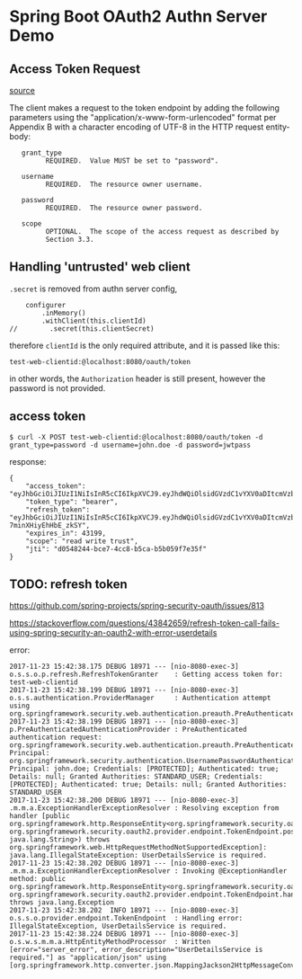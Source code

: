 # Spring Boot OAuth2 Authn Server Demo



## Access Token Request

[source](https://tools.ietf.org/html/rfc6749)

The client makes a request to the token endpoint by adding the
   following parameters using the "application/x-www-form-urlencoded"
   format per Appendix B with a character encoding of UTF-8 in the HTTP
   request entity-body:

```
   grant_type
         REQUIRED.  Value MUST be set to "password".

   username
         REQUIRED.  The resource owner username.

   password
         REQUIRED.  The resource owner password.

   scope
         OPTIONAL.  The scope of the access request as described by
         Section 3.3.
```

## Handling 'untrusted' web client

`.secret` is removed from authn server config,


```
    configurer
        .inMemory()
        .withClient(this.clientId)
//        .secret(this.clientSecret)
```


therefore `clientId` is the only required attribute, and it is passed like this:

`test-web-clientid:@localhost:8080/oauth/token`

in other words, the `Authorization` header is still present, however
the password is not provided.


## access token


```
$ curl -X POST test-web-clientid:@localhost:8080/oauth/token -d grant_type=password -d username=john.doe -d password=jwtpass
```

response:

```
{
    "access_token": "eyJhbGciOiJIUzI1NiIsInR5cCI6IkpXVCJ9.eyJhdWQiOlsidGVzdC1vYXV0aDItcmVzb3VyY2VpZCJdLCJ1c2VyX25hbWUiOiJqb2huLmRvZSIsInNjb3BlIjpbInJlYWQiLCJ3cml0ZSIsInRydXN0Il0sImV4cCI6MTUxMTUyMjQyMiwiYXV0aG9yaXRpZXMiOlsiU1RBTkRBUkRfVVNFUiJdLCJqdGkiOiJkMDU0ODI0NC1iY2U3LTRjYzgtYjVjYS1iNWIwNTlmN2UzNWYiLCJjbGllbnRfaWQiOiJ0ZXN0LXdlYi1jbGllbnRpZCJ9.vJBxvQZvZJJ1SGF0D6jKpZSSlS_ZntygjH7ZhqAoMW0",
    "token_type": "bearer",
    "refresh_token": "eyJhbGciOiJIUzI1NiIsInR5cCI6IkpXVCJ9.eyJhdWQiOlsidGVzdC1vYXV0aDItcmVzb3VyY2VpZCJdLCJ1c2VyX25hbWUiOiJqb2huLmRvZSIsInNjb3BlIjpbInJlYWQiLCJ3cml0ZSIsInRydXN0Il0sImF0aSI6ImQwNTQ4MjQ0LWJjZTctNGNjOC1iNWNhLWI1YjA1OWY3ZTM1ZiIsImV4cCI6MTUxNDA3MTIyMiwiYXV0aG9yaXRpZXMiOlsiU1RBTkRBUkRfVVNFUiJdLCJqdGkiOiJhOTZlYjY5ZS03Nzc2LTRjZTItODI5Mi01YTczYmNiMDYzMjIiLCJjbGllbnRfaWQiOiJ0ZXN0LXdlYi1jbGllbnRpZCJ9.wyWU4Cf4BCDM6pMSB821278R-7minXHiyEhHbE_zkSY",
    "expires_in": 43199,
    "scope": "read write trust",
    "jti": "d0548244-bce7-4cc8-b5ca-b5b059f7e35f"
}
```

## TODO: refresh token

https://github.com/spring-projects/spring-security-oauth/issues/813

https://stackoverflow.com/questions/43842659/refresh-token-call-fails-using-spring-security-an-oauth2-with-error-userdetails

error:

```
2017-11-23 15:42:38.175 DEBUG 18971 --- [nio-8080-exec-3] o.s.s.o.p.refresh.RefreshTokenGranter    : Getting access token for: test-web-clientid
2017-11-23 15:42:38.199 DEBUG 18971 --- [nio-8080-exec-3] o.s.s.authentication.ProviderManager     : Authentication attempt using org.springframework.security.web.authentication.preauth.PreAuthenticatedAuthenticationProvider
2017-11-23 15:42:38.199 DEBUG 18971 --- [nio-8080-exec-3] p.PreAuthenticatedAuthenticationProvider : PreAuthenticated authentication request: org.springframework.security.web.authentication.preauth.PreAuthenticatedAuthenticationToken@aaade717: Principal: org.springframework.security.authentication.UsernamePasswordAuthenticationToken@11ee24de: Principal: john.doe; Credentials: [PROTECTED]; Authenticated: true; Details: null; Granted Authorities: STANDARD_USER; Credentials: [PROTECTED]; Authenticated: true; Details: null; Granted Authorities: STANDARD_USER
2017-11-23 15:42:38.200 DEBUG 18971 --- [nio-8080-exec-3] .m.m.a.ExceptionHandlerExceptionResolver : Resolving exception from handler [public org.springframework.http.ResponseEntity<org.springframework.security.oauth2.common.OAuth2AccessToken> org.springframework.security.oauth2.provider.endpoint.TokenEndpoint.postAccessToken(java.security.Principal,java.util.Map<java.lang.String, java.lang.String>) throws org.springframework.web.HttpRequestMethodNotSupportedException]: java.lang.IllegalStateException: UserDetailsService is required.
2017-11-23 15:42:38.202 DEBUG 18971 --- [nio-8080-exec-3] .m.m.a.ExceptionHandlerExceptionResolver : Invoking @ExceptionHandler method: public org.springframework.http.ResponseEntity<org.springframework.security.oauth2.common.exceptions.OAuth2Exception> org.springframework.security.oauth2.provider.endpoint.TokenEndpoint.handleException(java.lang.Exception) throws java.lang.Exception
2017-11-23 15:42:38.202  INFO 18971 --- [nio-8080-exec-3] o.s.s.o.provider.endpoint.TokenEndpoint  : Handling error: IllegalStateException, UserDetailsService is required.
2017-11-23 15:42:38.224 DEBUG 18971 --- [nio-8080-exec-3] o.s.w.s.m.m.a.HttpEntityMethodProcessor  : Written [error="server_error", error_description="UserDetailsService is required."] as "application/json" using [org.springframework.http.converter.json.MappingJackson2HttpMessageConverter@46476bc3]
```

